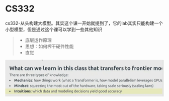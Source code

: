 # CS332

cs332-从头构建大模型。其实这个课一开始就提到了，它的lab其实只能构建一个小型模型，但是通过这个课可以学到一些其他知识

> + 底层运作原理
> + 思想：如何榨干硬件性能
> + 直觉

![image-20250916233117582](assets/image-20250916233117582.png)

